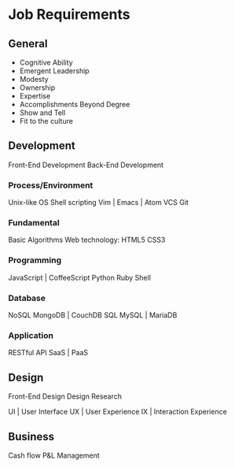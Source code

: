 Job Requirements
================

General
-------

- Cognitive Ability
- Emergent Leadership
- Modesty
- Ownership
- Expertise
- Accomplishments Beyond Degree
- Show and Tell
- Fit to the culture

Development
-----------

Front-End Development
Back-End Development

### Process/Environment

Unix-like OS
  Shell scripting
Vim | Emacs | Atom
VCS
  Git

### Fundamental

Basic Algorithms
Web technology: HTML5 CSS3

### Programming

JavaScript | CoffeeScript
Python
Ruby
Shell

### Database

NoSQL
  MongoDB | CouchDB
SQL
  MySQL | MariaDB

### Application

RESTful API
SaaS | PaaS

Design
------

Front-End Design
Design Research

UI | User Interface
UX | User Experience
IX | Interaction Experience

Business
--------

Cash flow
P&L Management

